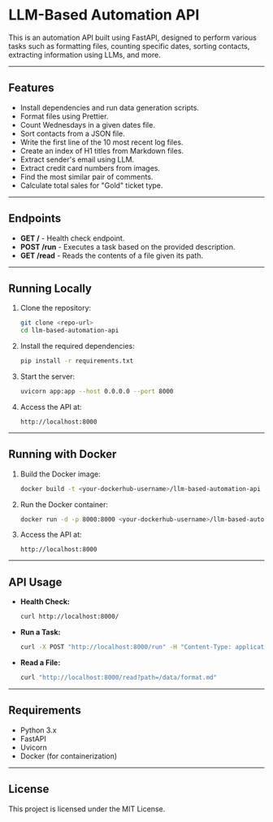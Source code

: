 # LLM-Based Automation API

This is an automation API built using FastAPI, designed to perform various tasks such as formatting files, counting specific dates, sorting contacts, extracting information using LLMs, and more.

---

## Features

- Install dependencies and run data generation scripts.
- Format files using Prettier.
- Count Wednesdays in a given dates file.
- Sort contacts from a JSON file.
- Write the first line of the 10 most recent log files.
- Create an index of H1 titles from Markdown files.
- Extract sender's email using LLM.
- Extract credit card numbers from images.
- Find the most similar pair of comments.
- Calculate total sales for "Gold" ticket type.

---

## Endpoints

- **GET /** - Health check endpoint.
- **POST /run** - Executes a task based on the provided description.
- **GET /read** - Reads the contents of a file given its path.

---

## Running Locally

1. Clone the repository:

    ```bash
    git clone <repo-url>
    cd llm-based-automation-api
    ```

2. Install the required dependencies:

    ```bash
    pip install -r requirements.txt
    ```

3. Start the server:

    ```bash
    uvicorn app:app --host 0.0.0.0 --port 8000
    ```

4. Access the API at:

    ```
    http://localhost:8000
    ```

---

## Running with Docker

1. Build the Docker image:

    ```bash
    docker build -t <your-dockerhub-username>/llm-based-automation-api .
    ```

2. Run the Docker container:

    ```bash
    docker run -d -p 8000:8000 <your-dockerhub-username>/llm-based-automation-api
    ```

3. Access the API at:

    ```
    http://localhost:8000
    ```

---


## API Usage

- **Health Check:**

    ```bash
    curl http://localhost:8000/
    ```

- **Run a Task:**

    ```bash
    curl -X POST "http://localhost:8000/run" -H "Content-Type: application/json" -d '{"task": "Format /data/format.md using Prettier"}'
    ```

- **Read a File:**

    ```bash
    curl "http://localhost:8000/read?path=/data/format.md"
    ```

---

## Requirements

- Python 3.x
- FastAPI
- Uvicorn
- Docker (for containerization)

---

## License

This project is licensed under the MIT License.
